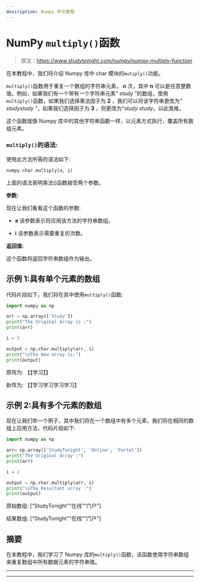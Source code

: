 ```yaml
---
description: Numpy 中文教程
---
```


# NumPy `multiply()`函数

> 原文：<https://www.studytonight.com/numpy/numpy-multiply-function>

在本教程中，我们将介绍 Numpy 库中 char 模块的`mutiply()`功能。

`multiply()`函数用于重复一个数组的字符串元素， **n** 次，其中 **n** 可以是任意整数值。例如，如果我们有一个带有一个字符串元素“ *study* ”的数组，使用`multiply()`函数，如果我们选择乘法因子为 **2** ，我们可以将该字符串更改为“ *studystudy* ”，如果我们选择因子为 **3** ，则更改为“*study study*，以此类推。

这个函数就像 Numpy 库中的其他字符串函数一样，以元素方式执行，覆盖所有数组元素。

### `multiply()`的语法:

使用此方法所需的语法如下:

```py
numpy.char.multiply(a, i)
```

上面的语法表明乘法()函数接受两个参数。

**参数:**

现在让我们看看这个函数的参数:

*   **a**
    该参数表示将应用该方法的字符串数组。

*   **i**
    该参数表示需要重复的次数。

**返回值:**

这个函数将返回字符串数组作为输出。

## 示例 1:具有单个元素的数组

代码片段如下，我们将在其中使用`multiply()`函数:

```py
import numpy as np 

arr = np.array(['Study']) 
print("The Original Array is :") 
print(arr) 

i = 5

output = np.char.multiply(arr, i) 
print("\nThe New array is:") 
print(output)
```

原阵为:
【【学习】】

新阵为:
【【学习学习学习学习】

## 示例 2:具有多个元素的数组

现在让我们举一个例子，其中我们将在一个数组中有多个元素，我们将在相同的数组上应用方法，代码片段如下:

```py
import numpy as np 

arr= np.array(['StudyTonight', 'Online', 'Portal']) 
print("The Original Array :") 
print(arr) 

i = 2

output = np.char.multiply(arr, i) 
print("\nThe Resultant array :") 
print(output) 
```

原始数组:
[“StudyTonight”“在线”“门户”]

结果数组:
[“StudyTonight”“在线”“门户”]

## 摘要

在本教程中，我们学习了 Numpy 库的`multiply()`函数，该函数使用字符串数组来重复数组中所有数据元素的字符串值。

* * *

* * *